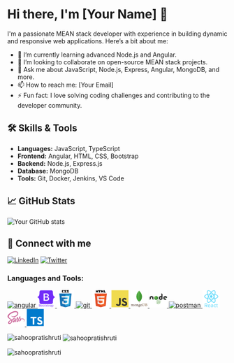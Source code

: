 # Hi there, I'm [Your Name] 👋

I'm a passionate MEAN stack developer with experience in building dynamic and responsive web applications. Here’s a bit about me:

- 🌱 I’m currently learning advanced Node.js and Angular.
- 👯 I’m looking to collaborate on open-source MEAN stack projects.
- 💬 Ask me about JavaScript, Node.js, Express, Angular, MongoDB, and more.
- 📫 How to reach me: [Your Email]
- ⚡ Fun fact: I love solving coding challenges and contributing to the developer community.

## 🛠️ Skills & Tools
- **Languages:** JavaScript, TypeScript
- **Frontend:** Angular, HTML, CSS, Bootstrap
- **Backend:** Node.js, Express.js
- **Database:** MongoDB
- **Tools:** Git, Docker, Jenkins, VS Code

## 📈 GitHub Stats
![Your GitHub stats](https://github-readme-stats.vercel.app/api?username=your-username&show_icons=true&theme=radical)

## 🤝 Connect with me
[![LinkedIn](https://img.shields.io/badge/LinkedIn-Profile-blue)](https://www.linkedin.com/in/your-profile/)
[![Twitter](https://img.shields.io/badge/Twitter-Profile-blue)](https://twitter.com/your-profile)


<h3 align="left">Languages and Tools:</h3>
<p align="left"> <a href="https://angular.io" target="_blank" rel="noreferrer"> <img src="https://angular.io/assets/images/logos/angular/angular.svg" alt="angular" width="40" height="40"/> </a> <a href="https://getbootstrap.com" target="_blank" rel="noreferrer"> <img src="https://raw.githubusercontent.com/devicons/devicon/master/icons/bootstrap/bootstrap-plain-wordmark.svg" alt="bootstrap" width="40" height="40"/> </a> <a href="https://www.w3schools.com/css/" target="_blank" rel="noreferrer"> <img src="https://raw.githubusercontent.com/devicons/devicon/master/icons/css3/css3-original-wordmark.svg" alt="css3" width="40" height="40"/> </a> <a href="https://git-scm.com/" target="_blank" rel="noreferrer"> <img src="https://www.vectorlogo.zone/logos/git-scm/git-scm-icon.svg" alt="git" width="40" height="40"/> </a> <a href="https://www.w3.org/html/" target="_blank" rel="noreferrer"> <img src="https://raw.githubusercontent.com/devicons/devicon/master/icons/html5/html5-original-wordmark.svg" alt="html5" width="40" height="40"/> </a> <a href="https://developer.mozilla.org/en-US/docs/Web/JavaScript" target="_blank" rel="noreferrer"> <img src="https://raw.githubusercontent.com/devicons/devicon/master/icons/javascript/javascript-original.svg" alt="javascript" width="40" height="40"/> </a> <a href="https://www.mongodb.com/" target="_blank" rel="noreferrer"> <img src="https://raw.githubusercontent.com/devicons/devicon/master/icons/mongodb/mongodb-original-wordmark.svg" alt="mongodb" width="40" height="40"/> </a> <a href="https://nodejs.org" target="_blank" rel="noreferrer"> <img src="https://raw.githubusercontent.com/devicons/devicon/master/icons/nodejs/nodejs-original-wordmark.svg" alt="nodejs" width="40" height="40"/> </a> <a href="https://postman.com" target="_blank" rel="noreferrer"> <img src="https://www.vectorlogo.zone/logos/getpostman/getpostman-icon.svg" alt="postman" width="40" height="40"/> </a> <a href="https://reactjs.org/" target="_blank" rel="noreferrer"> <img src="https://raw.githubusercontent.com/devicons/devicon/master/icons/react/react-original-wordmark.svg" alt="react" width="40" height="40"/> </a> <a href="https://sass-lang.com" target="_blank" rel="noreferrer"> <img src="https://raw.githubusercontent.com/devicons/devicon/master/icons/sass/sass-original.svg" alt="sass" width="40" height="40"/> </a> <a href="https://www.typescriptlang.org/" target="_blank" rel="noreferrer"> <img src="https://raw.githubusercontent.com/devicons/devicon/master/icons/typescript/typescript-original.svg" alt="typescript" width="40" height="40"/> </a> </p>



<p><img align="left" src="https://github-readme-stats.vercel.app/api/top-langs?username=sahoopratishruti&show_icons=true&locale=en&layout=compact" alt="sahoopratishruti" /></p>

<p>&nbsp;<img align="center" src="https://github-readme-stats.vercel.app/api?username=sahoopratishruti&show_icons=true&locale=en" alt="sahoopratishruti" /></p>

<p><img align="center" src="https://github-readme-streak-stats.herokuapp.com/?user=sahoopratishruti&" alt="sahoopratishruti" /></p>

